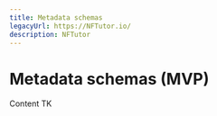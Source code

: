 ```yaml
---
title: Metadata schemas
legacyUrl: https://NFTutor.io/
description: NFTutor
---
```

 # Metadata schemas (MVP)

Content TK